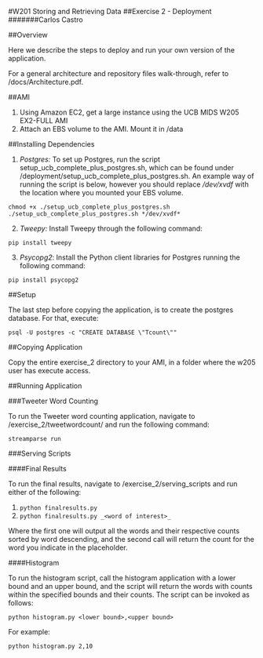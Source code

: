 #W201 Storing and Retrieving Data
##Exercise 2 - Deployment
#######Carlos Castro

##Overview

Here we describe the steps to deploy and run your own version of the application.

For a general architecture and repository files walk-through, refer to /docs/Architecture.pdf.

##AMI

1. Using Amazon EC2, get a large instance using the UCB MIDS W205 EX2-FULL AMI
2. Attach an EBS volume to the AMI. Mount it in /data

##Installing Dependencies

1. *Postgres:* To set up Postgres, run the script setup_ucb_complete_plus_postgres.sh, which can be found under /deployment/setup_ucb_complete_plus_postgres.sh. An example way of running the script is below, however you should replace */dev/xvdf* with the location where you mounted your EBS volume.

`chmod +x ./setup_ucb_complete_plus_postgres.sh`
`./setup_ucb_complete_plus_postgres.sh */dev/xvdf*`

2. *Tweepy:* Install Tweepy through the following command:

`pip install tweepy`

3. *Psycopg2*: Install the Python client libraries for Postgres running the following command:

`pip install psycopg2`

##Setup

The last step before copying the application, is to create the postgres database. For that, execute:

`psql -U postgres -c "CREATE DATABASE \"Tcount\""`

##Copying Application

Copy the entire exercise_2 directory to your AMI, in a folder where the w205 user has execute access.

##Running Application

###Tweeter Word Counting

To run the Tweeter word counting application, navigate to /exercise_2/tweetwordcount/ and run the following command:

`streamparse run`

###Serving Scripts

####Final Results

To run the final results, navigate to /exercise_2/serving_scripts and run either of the following:

1. `python finalresults.py`
2. `python finalresults.py _<word of interest>_`

Where the first one will output all the words and their respective counts sorted by word descending, and the second call will return the count for the word you indicate in the _<word of interest>_ placeholder.

####Histogram

To run the histogram script, call the histogram application with a lower bound and an upper bound, and the script will return the words with counts within the specified bounds and their counts. The script can be invoked as follows:

`python histogram.py <lower bound>,<upper bound>`

For example:

`python histogram.py 2,10`